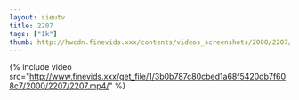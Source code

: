```yaml
--- 
layout: sieutv
title: 2207
tags: ["1k"]
thumb: http://hwcdn.finevids.xxx/contents/videos_screenshots/2000/2207/preview.mp4.jpg
---
```

{% include video src="http://www.finevids.xxx/get_file/1/3b0b787c80cbed1a68f5420db7f608c7/2000/2207/2207.mp4/" %} 
